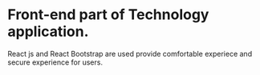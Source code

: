# Front-end part of Technology application.

React js and React Bootstrap are used provide comfortable experiece and secure experience for users.
